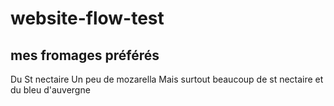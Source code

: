 # website-flow-test

## mes fromages préférés

Du St nectaire
Un peu de mozarella
Mais surtout beaucoup de st nectaire
et du bleu d'auvergne
